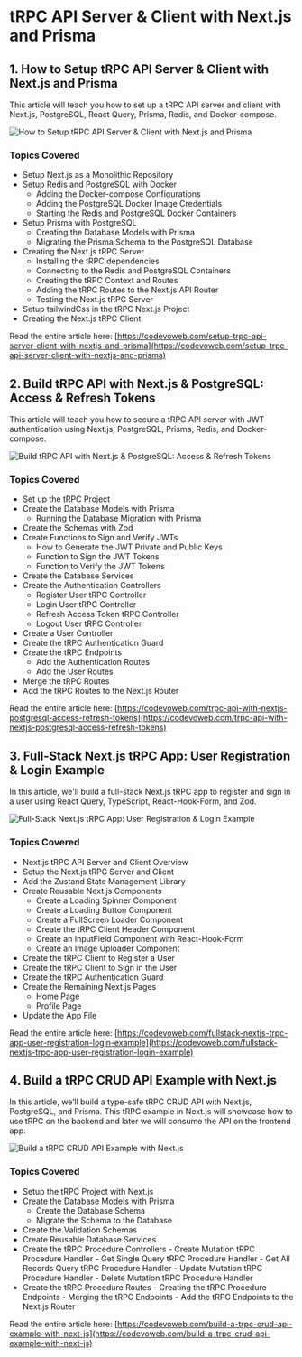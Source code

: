 # tRPC API Server & Client with Next.js and Prisma

## 1. How to Setup tRPC API Server & Client with Next.js and Prisma

This article will teach you how to set up a tRPC API server and client with Next.js, PostgreSQL, React Query, Prisma, Redis, and Docker-compose.

![How to Setup tRPC API Server & Client with Next.js and Prisma](https://codevoweb.com/wp-content/uploads/2022/08/How-to-Setup-tRPC-API-Server-Client-with-Next.js-and-Prisma.webp)

### Topics Covered

- Setup Next.js as a Monolithic Repository
- Setup Redis and PostgreSQL with Docker
    - Adding the Docker-compose Configurations
    - Adding the PostgreSQL Docker Image Credentials
    - Starting the Redis and PostgreSQL Docker Containers
- Setup Prisma with PostgreSQL
    - Creating the Database Models with Prisma
    - Migrating the Prisma Schema to the PostgreSQL Database
- Creating the Next.js tRPC Server
    - Installing the tRPC dependencies
    - Connecting to the Redis and PostgreSQL Containers
    - Creating the tRPC Context and Routes
    - Adding the tRPC Routes to the Next.js API Router
    - Testing the Next.js tRPC Server
- Setup tailwindCss in the tRPC Next.js Project
- Creating the Next.js tRPC Client

Read the entire article here: [https://codevoweb.com/setup-trpc-api-server-client-with-nextjs-and-prisma](https://codevoweb.com/setup-trpc-api-server-client-with-nextjs-and-prisma)

## 2. Build tRPC API with Next.js & PostgreSQL: Access & Refresh Tokens

This article will teach you how to secure a tRPC API server with JWT authentication using  Next.js, PostgreSQL, Prisma, Redis, and Docker-compose.

![Build tRPC API with Next.js & PostgreSQL: Access & Refresh Tokens](https://codevoweb.com/wp-content/uploads/2022/08/tRPC-API-with-Next.js-Prisma-PostgreSQL-Access-Refresh-Tokens.webp)

### Topics Covered

- Set up the tRPC Project
- Create the Database Models with Prisma
    - Running the Database Migration with Prisma
- Create the Schemas with Zod
- Create Functions to Sign and Verify JWTs
    - How to Generate the JWT Private and Public Keys
    - Function to Sign the JWT Tokens
    - Function to Verify the JWT Tokens
- Create the Database Services
- Create the Authentication Controllers
    - Register User tRPC Controller
    - Login User tRPC Controller
    - Refresh Access Token tRPC Controller
    - Logout User tRPC Controller
- Create a User Controller
- Create the tRPC Authentication Guard
- Create the tRPC Endpoints
    - Add the Authentication Routes
    - Add the User Routes
- Merge the tRPC Routes
- Add the tRPC Routes to the Next.js Router

Read the entire article here: [https://codevoweb.com/trpc-api-with-nextjs-postgresql-access-refresh-tokens](https://codevoweb.com/trpc-api-with-nextjs-postgresql-access-refresh-tokens)

## 3. Full-Stack Next.js tRPC App: User Registration & Login Example

In this article, we'll build a full-stack Next.js tRPC app to register and sign in a user using React Query, TypeScript, React-Hook-Form, and Zod.

![Full-Stack Next.js tRPC App: User Registration & Login Example](https://codevoweb.com/wp-content/uploads/2022/08/Full-Stack-Next.js-tRPC-App-User-Registration-Login-Example.webp)

### Topics Covered

- Next.js tRPC API Server and Client Overview
- Setup the Next.js tRPC Server and Client
- Add the Zustand State Management Library
- Create Reusable Next.js Components
    - Create a Loading Spinner Component
    - Create a Loading Button Component
    - Create a FullScreen Loader Component
    - Create the tRPC Client Header Component
    - Create an InputField Component with React-Hook-Form
    - Create an Image Uploader Component
- Create the tRPC Client to Register a User
- Create the tRPC Client to Sign in the User
- Create the tRPC Authentication Guard
- Create the Remaining Next.js Pages
    - Home Page
    - Profile Page
- Update the App File

Read the entire article here: [https://codevoweb.com/fullstack-nextjs-trpc-app-user-registration-login-example](https://codevoweb.com/fullstack-nextjs-trpc-app-user-registration-login-example)

## 4. Build a tRPC CRUD API Example with Next.js

In this article, we’ll build a type-safe tRPC CRUD API with Next.js, PostgreSQL, and Prisma. This tRPC example in Next.js will showcase how to use tRPC on the backend and later we will consume the API on the frontend app.

![Build a tRPC CRUD API Example with Next.js](https://codevoweb.com/wp-content/uploads/2022/08/Create-a-tRPC-CRUD-API-Example-with-Next.js-1024x576.webp)

### Topics Covered

- Setup the tRPC Project with Next.js
- Create the Database Models with Prisma
    - Create the Database Schema
    - Migrate the Schema to the Database
- Create the Validation Schemas
- Create Reusable Database Services
- Create the tRPC Procedure Controllers
        - Create Mutation tRPC Procedure Handler
        - Get Single Query tRPC Procedure Handler
        - Get All Records Query tRPC Procedure Handler
        - Update Mutation tRPC Procedure Handler
        - Delete Mutation tRPC Procedure Handler
- Create the tRPC Procedure Routes
        - Creating the tRPC Procedure Endpoints
        - Merging the tRPC Endpoints
        - Add the tRPC Endpoints to the Next.js Router

Read the entire article here: [https://codevoweb.com/build-a-trpc-crud-api-example-with-next-js](https://codevoweb.com/build-a-trpc-crud-api-example-with-next-js)
